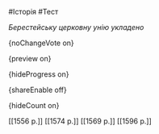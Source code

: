 #Історія #Тест

*Берестейську церковну унію укладено*

{noChangeVote on}

{preview on}

{hideProgress on}

{shareEnable off}

{hideCount on}

[[1556 р.]]
[[1574 р.]]
[[1569 р.]]
[[1596 р.]]
